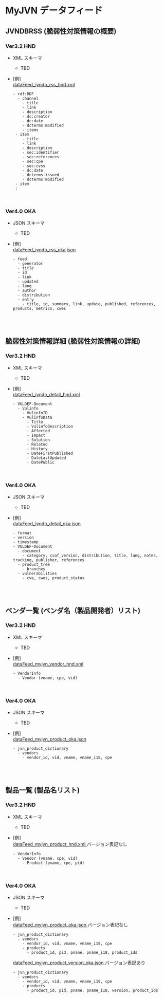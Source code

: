 # MyJVN データフィード

## JVNDBRSS (脆弱性対策情報の概要)

### Ver3.2 HND

- XML スキーマ

  - TBD

- \[例\]  
  [ dataFeed_jvndb_rss_hnd.xml ](../examples/dataFeed_jvndb_rss_hnd.xml)
  ```
  - rdf:RDF
    - channel
      - title
      - link
      - description
      - dc:creator
      - dc:date
      - dcterms:modified
      - items
   - item
      - title
      - link
      - description
      - sec:identifier
      - sec:references
      - sec:cpe
      - sec:cvss
      - dc:date
      - dcterms:issued
      - dcterms:modified
   - item
   :   
  ```

<br>

### Ver4.0 OKA

- JSON スキーマ

  - TBD

- \[例\]  
  [ dataFeed_jvndb_rss_oka.json ](../examples/dataFeed_jvndb_rss_oka.json)

  ```
  - feed
    - generator
    - title
    - id
    - link
    - updated
    - lang
    - author
    - distribution
    - entry
      - title, id, summary, link, update, published, references, products, metrics, cwes
  ```

<br>
<br>

## 脆弱性対策情報詳細 (脆弱性対策情報の詳細)

### Ver3.2 HND

- XML スキーマ

  - TBD

- \[例\]  
  [ dataFeed_jvndb_detail_hnd.xml ](../examples/dataFeed_jvndb_detail_hnd.xml)
  ```
  - VULDEF-Document
    - Vulinfo
      - VulinfoID
      - VulinfoData
        - Title
        - VulinfoDescription
        - Affected
        - Impact
        - Solution
        - Related
        - History
        - DateFirstPublished
        - DateLastUpdated
        - DatePublic
  ```

<br>

### Ver4.0 OKA

- JSON スキーマ

  - TBD

- \[例\]  
  [ dataFeed_jvndb_detail_oka.json ](../examples/dataFeed_jvndb_detail_oka.json)
  ```
  - format
  - version
  - timestamp
  - VULDEF-Document
    - document
      - category, csaf_version, distribution, title, lang, notes, tracking, publisher, references
    - product_tree
      - branches
    - vulnerabilities
      - cve, cwes, product_status
  ```

<br>
<br>

## ベンダ一覧 (ベンダ名（製品開発者）リスト)

### Ver3.2 HND

- XML スキーマ

  - TBD

- \[例\]  
  [ dataFeed_myjvn_vendor_hnd.xml ](../examples/dataFeed_myjvn_vendor_hnd.xml)
  ```
  - VendorInfo
    - Vendor (vname, cpe, vid)
  ```

<br>

### Ver4.0 OKA

- JSON スキーマ

  - TBD

- \[例\]  
  [ dataFeed_myjvn_product_oka.json ](../examples/dataFeed_myjvn_product_oka.json)
  ```
  - jvn_product_dictionary
    - vendors
      - vendor_id, vid, vname, vname_i18, cpe
  ```

<br>
<br>

## 製品一覧 (製品名リスト)

### Ver3.2 HND

- XML スキーマ

  - TBD

- \[例\]  
  [ dataFeed_myjvn_product_hnd.xml ](../examples/dataFeed_myjvn_product_hnd.xml) バージョン表記なし
  ```
  - VendorInfo
    - Vendor (vname, cpe, vid)
      - Product (pname, cpe, pid)
  ```

<br>

### Ver4.0 OKA

- JSON スキーマ

  - TBD

- \[例\]  
   [ dataFeed_myjvn_product_oka.json ](../examples/dataFeed_myjvn_product_oka.json) バージョン表記なし

  ```
  - jvn_product_dictionary
    - vendors
      - vendor_id, vid, vname, vname_i18, cpe
      - products
        - product_id, pid, pname, pname_i18, product_ids
  ```

  [ dataFeed_myjvn_product_version_oka.json ](../examples/dataFeed_myjvn_product_version_oka.json) バージョン表記あり

  ```
  - jvn_product_dictionary
    - vendors
      - vendor_id, vid, vname, vname_i18, cpe
      - products
        - product_id, pid, pname, pname_i18, version, product_ids
  ```
